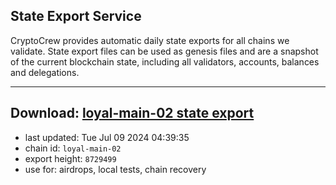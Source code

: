 ## State Export Service
CryptoCrew provides automatic daily state exports for all chains we validate. State export files can be used as genesis files and are a snapshot of the current blockchain state, including all validators, accounts, balances and delegations.

---
**Download: [loyal-main-02 state export](https://dl-eu2.ccvalidators.com/SERVICE/loyal/loyal-main-02_export_8729499.json)**
---

- last updated: Tue Jul 09 2024 04:39:35
- chain id: `loyal-main-02`
- export height: `8729499`
- use for: airdrops, local tests, chain recovery
